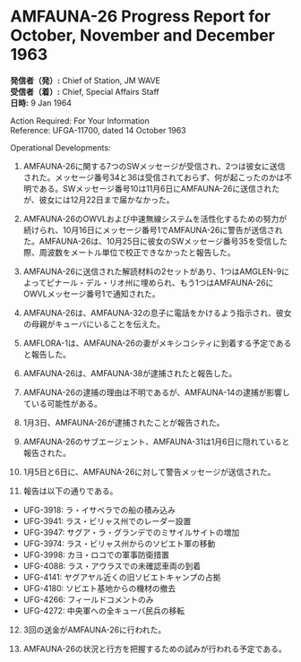 # AMFAUNA-26 Progress Report for October, November and December 1963

**発信者（発）:** Chief of Station, JM WAVE  
**受信者（着）:** Chief, Special Affairs Staff  
**日時:** 9 Jan 1964

Action Required: For Your Information  
Reference: UFGA-11700, dated 14 October 1963

Operational Developments:

1. AMFAUNA-26に関する7つのSWメッセージが受信され、2つは彼女に送信された。メッセージ番号34と36は受信されておらず、何が起こったのかは不明である。SWメッセージ番号10は11月6日にAMFAUNA-26に送信されたが、彼女には12月22日まで届かなかった。

2. AMFAUNA-26のOWVLおよび中速無線システムを活性化するための努力が続けられ、10月16日にメッセージ番号1でAMFAUNA-26に警告が送信された。AMFAUNA-26は、10月25日に彼女のSWメッセージ番号35を受信した際、周波数をメートル単位で校正できなかったと報告した。

3. AMFAUNA-26に送信された解読材料の2セットがあり、1つはAMGLEN-9によってピナール・デル・リオ州に埋められ、もう1つはAMFAUNA-26にOWVLメッセージ番号1で通知された。

4. AMFAUNA-26は、AMFAUNA-32の息子に電話をかけるよう指示され、彼女の母親がキューバにいることを伝えた。

5. AMFLORA-1は、AMFAUNA-26の妻がメキシコシティに到着する予定であると報告した。

6. AMFAUNA-26は、AMFAUNA-38が逮捕されたと報告した。

7. AMFAUNA-26の逮捕の理由は不明であるが、AMFAUNA-14の逮捕が影響している可能性がある。

8. 1月3日、AMFAUNA-26が逮捕されたことが報告された。

9. AMFAUNA-26のサブエージェント、AMFAUNA-31は1月6日に隠れていると報告された。

10. 1月5日と6日に、AMFAUNA-26に対して警告メッセージが送信された。

11. 報告は以下の通りである。  
- UFG-3918: ラ・イサベラでの船の積み込み  
- UFG-3941: ラス・ビリャス州でのレーダー設置  
- UFG-3947: サグア・ラ・グランデでのミサイルサイトの増加  
- UFG-3974: ラス・ビリャス州からのソビエト軍の移動  
- UFG-3998: カヨ・ロコでの軍事防衛措置  
- UFG-4088: ラス・アウラスでの未確認車両の到着  
- UFG-4141: ヤグアヤル近くの旧ソビエトキャンプの占拠  
- UFG-4180: ソビエト基地からの機材の撤去  
- UFG-4266: フィールドコメントのみ  
- UFG-4272: 中央軍への全キューバ民兵の移転

12. 3回の送金がAMFAUNA-26に行われた。

13. AMFAUNA-26の状況と行方を把握するための試みが行われる予定である。